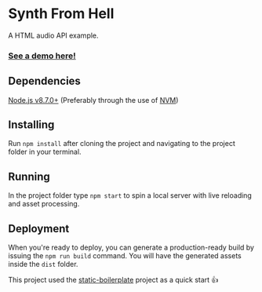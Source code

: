 # Synth From Hell

A HTML audio API example.

### [See a demo here!](https://allanesquina.github.io/synth-from-hell/)

## Dependencies
[Node.js v8.7.0+](https://nodejs.org) (Preferably through the use of [NVM](https://github.com/creationix/nvm))

## Installing
Run `npm install` after cloning the project and navigating to the project folder in your terminal.

## Running
In the project folder type `npm start` to spin a local server with live reloading and asset processing.

## Deployment
When you're ready to deploy, you can generate a production-ready build by issuing
the `npm run build` command. You will have the generated assets inside the `dist` folder.

This project used the [static-boilerplate](https://github.com/ericorruption/static-boilerplate) project as a quick start :+1:
